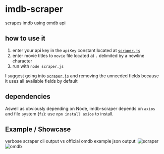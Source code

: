 # imdb-scraper
scrapes imdb using omdb api

## how to use it
1. enter your api key in the `apiKey` constant located at [`scraper.js`](https://github.com/aymey/imdb-scraper/blob/main/scraper.js#L4)
2. enter movie titles to `movie` file located at `.` delimited by a newline character
3. run with `node scraper.js`

I suggest going into [`scraper.js`](https://github.com/aymey/imdb-scraper/blob/main/scraper.js) and removing the unneeded fields because it uses all available fields by default

## dependencies
Aswell as obviously depending on Node, imdb-scraper depends on `axios` and file system (`fs`): use `npm install axios` to install.

## Example / Showcase
verbose scraper cli output vs official omdb example json output:
![scraper](http://ibb.co/kcJhsTT) ![omdb](http://ibb.co/zQSbsg1)
